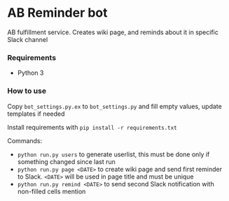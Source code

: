 # AB Reminder bot

AB fulfillment service. Creates wiki page, and reminds about it in specific Slack channel


### Requirements
 * Python 3
### How to use

Copy `bot_settings.py.ex` to `bot_settings.py` and fill empty values, update templates if needed

Install requirements with `pip install -r requirements.txt`

Commands:
* `python run.py users` to generate userlist, this must be done only if something changed since last run
* `python run.py page <DATE>` to create wiki page and send first reminder to Slack. `<DATE>` will be used in page title and must be unique
* `python run.py remind <DATE>` to send second Slack notification with non-filled cells mention
